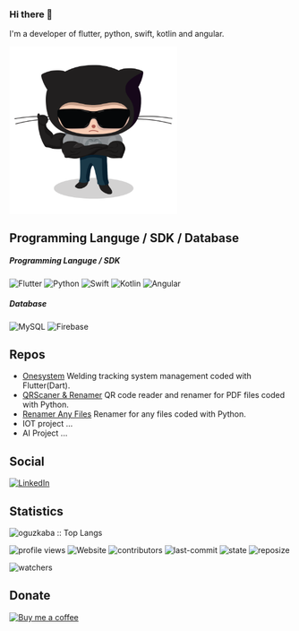 ### Hi there 👋
I'm a developer of flutter, python, swift, kotlin and angular. 

<img src="steroidtocat.png" width = "300" height = "300" align = "center">



## Programming Languge / SDK / Database
##### Programming Languge / SDK
![Flutter](https://img.icons8.com/color/48/000000/flutter.png)
![Python](https://img.icons8.com/color/48/000000/python.png)
![Swift](https://img.icons8.com/fluent/48/000000/swift.png)
![Kotlin](https://img.icons8.com/color/48/000000/kotlin.png)
![Angular](https://img.icons8.com/color/48/000000/angularjs.png)       


##### Database
![MySQL](https://img.icons8.com/fluent/48/000000/mysql-logo.png) 
![Firebase](https://img.icons8.com/color/48/000000/firebase.png)

## Repos

- [Onesystem](https://github.com/oguzkaba/onesystem)   Welding tracking system management coded with Flutter(Dart).
- [QRScaner & Renamer](https://github.com/oguzkaba/python_projects/tree/master/___QR_Scaner)   QR code reader and renamer for PDF files coded with Python.
- [Renamer Any Files](https://github.com/oguzkaba/python_projects/tree/master/___FilesRename)  	Renamer for any files coded with Python.
- IOT project ...
- AI Project ...

## Social
<a href="https://www.linkedin.com/in/oğuz-kaba/" target="_blank"><img alt="LinkedIn" src="https://img.shields.io/badge/oguzkaba-in-blue?style=flat&logo=linkedin"></a>

## Statistics

<p><img src="https://github-readme-stats.vercel.app/api?username=oguzkaba&show_icons=true&theme=dracula"alt="oguzkaba :: Top Langs" /></p>


![profile views](https://komarev.com/ghpvc/?username=oguzkaba&label=profile+views&style=plastic)
![Website](https://img.shields.io/website?down_color=red&down_message=down&up_color=green&up_message=up&url=https://oguzkaba.github.io)
![contributors](https://img.shields.io/github/all-contributors/all-contributors/all-contributors?logo=github)
![last-commit](https://img.shields.io/github/last-commit/oguzkaba/onesystem?logo=github)
![state](https://img.shields.io/github/deployments/oguzkaba/onesystem/github-pages?logo=github)
![reposize](https://img.shields.io/github/repo-size/oguzkaba/onesystem?logo=github)
<!--- ![follwers](https://img.shields.io/github/followers/oguzkaba?logo=github)--->
![watchers](https://img.shields.io/github/watchers/oguzkaba/onesystem?logo=github)

## Donate

<a href="https://www.buymeacoffee.com/oguzkaba" target="_blank">
      <img width="18%" alt="Buy me a coffee" src="https://raw.githubusercontent.com/onimur/.github/master/.resources/support-buy-coffee.png"/>
  </a>
